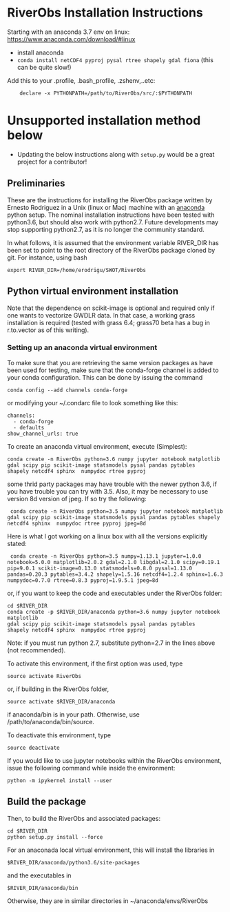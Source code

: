 # RiverObs Installation Instructions

Starting with an anaconda 3.7 env on linux: https://www.anaconda.com/download/#linux

* install anaconda
* ```conda install netCDF4 pyproj pysal rtree shapely gdal fiona``` (this can be quite slow!)

Add this to your .profile, .bash_profile, .zshenv,..etc:
```
    declare -x PYTHONPATH=/path/to/RiverObs/src/:$PYTHONPATH
```

# Unsupported installation method below
* Updating the below instructions along with ```setup.py``` would be a great project for a contributor!

## Preliminaries

These are the instructions for installing the RiverObs package
written by Ernesto Rodriguez in a Unix (linux or Mac) machine with an
[anaconda](https://store.continuum.io/cshop/anaconda) python setup.
The nominal installation instructions have been tested with python3.6,
but should also work with python2.7. Future developments may stop
supporting python2.7, as it is no longer the community standard.

In what follows, it is assumed that the environment variable RIVER_DIR has been
set to point to the root directory of the RiverObs package cloned
by git. For instance, using bash

	export RIVER_DIR=/home/erodrigu/SWOT/RiverObs

## Python virtual environment installation

Note that the dependence on scikit-image is optional and
required only if one wants to vectorize GWDLR data. In
that case, a working grass installation is required (tested
with grass 6.4; grass70 beta has a bug in r.to.vector as of
this writing).

### Setting up an anaconda virtual environment

To make sure that you are retrieving the same version packages as have
been used for testing, make sure that the conda-forge channel is added
to your conda configuration. This can be done by issuing the command

    conda config --add channels conda-forge

or modifying your ~/.condarc file to look something like this:

    channels:
      - conda-forge
      - defaults
    show_channel_urls: true

To create an anaconda virtual environment, execute (Simplest):

    conda create -n RiverObs python=3.6 numpy jupyter notebook matplotlib
    gdal scipy pip scikit-image statsmodels pysal pandas pytables
    shapely netcdf4 sphinx  numpydoc rtree pyproj

some thrid party packages may have trouble with the newer python 3.6, if you have trouble you can try with 3.5.  Also, it may be necessary to use version 8d version of jpeg.  If so try the following:

     conda create -n RiverObs python=3.5 numpy jupyter notebook matplotlib gdal scipy pip scikit-image statsmodels pysal pandas pytables shapely netcdf4 sphinx  numpydoc rtree pyproj jpeg=8d

Here is what I got working on a linux box with all the versions explicitly stated:

     conda create -n RiverObs python=3.5 numpy=1.13.1 jupyter=1.0.0 notebook=5.0.0 matplotlib=2.0.2 gdal=2.1.0 libgdal=2.1.0 scipy=0.19.1 pip=9.0.1 scikit-image=0.13.0 statsmodels=0.8.0 pysal=1.13.0 pandas=0.20.3 pytables=3.4.2 shapely=1.5.16 netcdf4=1.2.4 sphinx=1.6.3 numpydoc=0.7.0 rtree=0.8.3 pyproj=1.9.5.1 jpeg=8d

or, if you want to keep the code and executables under the RiverObs folder:

    cd $RIVER_DIR
    conda create -p $RIVER_DIR/anaconda python=3.6 numpy jupyter notebook matplotlib
    gdal scipy pip scikit-image statsmodels pysal pandas pytables
    shapely netcdf4 sphinx  numpydoc rtree pyproj

Note: if you must run python 2.7, substitute python=2.7 in the lines above
(not recommended).

To activate this environment, if the first option was used, type

	source activate RiverObs

or, if building in the RiverObs folder,

    source activate $RIVER_DIR/anaconda

if anaconda/bin is in your path. Otherwise, use /path/to/anaconda/bin/source.

To deactivate this environment, type

	source deactivate

If you would like to use jupyter notebooks within the RiverObs environment,
issue the following command while inside the environment:

    python -m ipykernel install --user

## Build the package

Then, to build the RiverObs and associated packages:

	cd $RIVER_DIR
	python setup.py install --force

For an anaconada local virtual environment, this will install the libraries in

	$RIVER_DIR/anaconda/python3.6/site-packages

and the executables in

	$RIVER_DIR/anaconda/bin

Otherwise, they are in similar directories in ~/anaconda/envs/RiverObs
